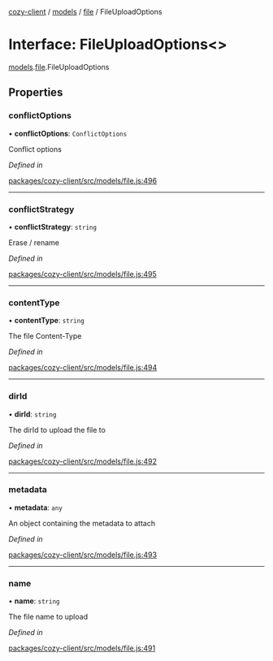 [cozy-client](../README.md) / [models](../modules/models.md) / [file](../modules/models.file.md) / FileUploadOptions

# Interface: FileUploadOptions<>

[models](../modules/models.md).[file](../modules/models.file.md).FileUploadOptions

## Properties

### conflictOptions

• **conflictOptions**: `ConflictOptions`

Conflict options

*Defined in*

[packages/cozy-client/src/models/file.js:496](https://github.com/cozy/cozy-client/blob/master/packages/cozy-client/src/models/file.js#L496)

***

### conflictStrategy

• **conflictStrategy**: `string`

Erase / rename

*Defined in*

[packages/cozy-client/src/models/file.js:495](https://github.com/cozy/cozy-client/blob/master/packages/cozy-client/src/models/file.js#L495)

***

### contentType

• **contentType**: `string`

The file Content-Type

*Defined in*

[packages/cozy-client/src/models/file.js:494](https://github.com/cozy/cozy-client/blob/master/packages/cozy-client/src/models/file.js#L494)

***

### dirId

• **dirId**: `string`

The dirId to upload the file to

*Defined in*

[packages/cozy-client/src/models/file.js:492](https://github.com/cozy/cozy-client/blob/master/packages/cozy-client/src/models/file.js#L492)

***

### metadata

• **metadata**: `any`

An object containing the metadata to attach

*Defined in*

[packages/cozy-client/src/models/file.js:493](https://github.com/cozy/cozy-client/blob/master/packages/cozy-client/src/models/file.js#L493)

***

### name

• **name**: `string`

The file name to upload

*Defined in*

[packages/cozy-client/src/models/file.js:491](https://github.com/cozy/cozy-client/blob/master/packages/cozy-client/src/models/file.js#L491)
